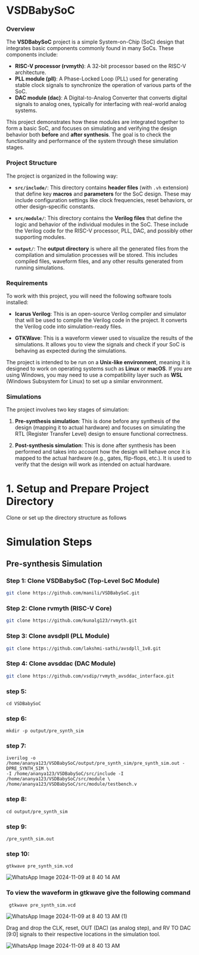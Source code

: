 # VSDBabySoC 
### Overview
The **VSDBabySoC** project is a simple System-on-Chip (SoC) design that integrates basic components commonly found in many SoCs. These components include:
- **RISC-V processor (rvmyth)**: A 32-bit processor based on the RISC-V architecture.
- **PLL module (pll)**: A Phase-Locked Loop (PLL) used for generating stable clock signals to synchronize the operation of various parts of the SoC.
- **DAC module (dac)**: A Digital-to-Analog Converter that converts digital signals to analog ones, typically for interfacing with real-world analog systems.

This project demonstrates how these modules are integrated together to form a basic SoC, and focuses on simulating and verifying the design behavior both **before** and **after synthesis**. The goal is to check the functionality and performance of the system through these simulation stages.

### Project Structure
The project is organized in the following way:
- **`src/include/`**: This directory contains **header files** (with `.vh` extension) that define key **macros** and **parameters** for the SoC design. These may include configuration settings like clock frequencies, reset behaviors, or other design-specific constants.
  
- **`src/module/`**: This directory contains the **Verilog files** that define the logic and behavior of the individual modules in the SoC. These include the Verilog code for the RISC-V processor, PLL, DAC, and possibly other supporting modules.

- **`output/`**: The **output directory** is where all the generated files from the compilation and simulation processes will be stored. This includes compiled files, waveform files, and any other results generated from running simulations.

### Requirements
To work with this project, you will need the following software tools installed:

- **Icarus Verilog**: This is an open-source Verilog compiler and simulator that will be used to compile the Verilog code in the project. It converts the Verilog code into simulation-ready files.
  
- **GTKWave**: This is a waveform viewer used to visualize the results of the simulations. It allows you to view the signals and check if your SoC is behaving as expected during the simulations.

The project is intended to be run on a **Unix-like environment**, meaning it is designed to work on operating systems such as **Linux** or **macOS**. If you are using Windows, you may need to use a compatibility layer such as **WSL** (Windows Subsystem for Linux) to set up a similar environment.

### Simulations
The project involves two key stages of simulation:

1. **Pre-synthesis simulation**: This is done before any synthesis of the design (mapping it to actual hardware) and focuses on simulating the RTL (Register Transfer Level) design to ensure functional correctness.
  
2. **Post-synthesis simulation**: This is done after synthesis has been performed and takes into account how the design will behave once it is mapped to the actual hardware (e.g., gates, flip-flops, etc.). It is used to verify that the design will work as intended on actual hardware.

# 1. Setup and Prepare Project Directory
Clone or set up the directory structure as follows

# Simulation Steps
## Pre-synthesis Simulation

### Step 1: Clone **VSDBabySoC** (Top-Level SoC Module)
```bash
git clone https://github.com/manili/VSDBabySoC.git
```

### Step 2: Clone **rvmyth** (RISC-V Core)
```bash
git clone https://github.com/kunalg123/rvmyth.git
```

### Step 3: Clone **avsdpll** (PLL Module)
```bash
git clone https://github.com/lakshmi-sathi/avsdpll_1v8.git
```

### Step 4: Clone **avsddac** (DAC Module)
```bash
git clone https://github.com/vsdip/rvmyth_avsddac_interface.git
```
### step 5: 
    cd VSDBabySoC
### step 6:
    mkdir -p output/pre_synth_sim
### step 7:
    iverilog -o /home/ananya123/VSDBabySoC/output/pre_synth_sim/pre_synth_sim.out -DPRE_SYNTH_SIM \
    -I /home/ananya123/VSDBabySoC/src/include -I /home/ananya123/VSDBabySoC/src/module \
    /home/ananya123/VSDBabySoC/src/module/testbench.v
### step 8:
    cd output/pre_synth_sim
### step 9:
    /pre_synth_sim.out
### step 10:
    gtkwave pre_synth_sim.vcd
    
![WhatsApp Image 2024-11-09 at 8 40 14 AM](https://github.com/user-attachments/assets/e44fee49-951d-4a2c-b3ad-c0d1b27f81ff)


### To view the waveform in gtkwave give the following command

     gtkwave pre_synth_sim.vcd

![WhatsApp Image 2024-11-09 at 8 40 13 AM (1)](https://github.com/user-attachments/assets/4db80722-b452-45b9-bc2c-f5868c371473)

Drag and drop the CLK, reset, OUT (DAC) (as analog step), and RV TO DAC [9:0] signals to their respective locations in the simulation tool.

![WhatsApp Image 2024-11-09 at 8 40 13 AM](https://github.com/user-attachments/assets/3059b368-45f3-4c5a-b4e1-4b8a9765b1ea)

